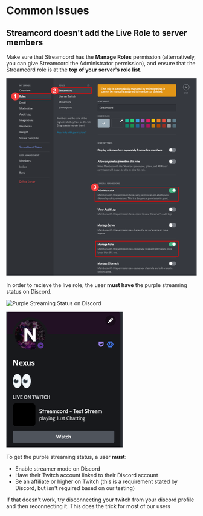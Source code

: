 # Common Issues

## **Streamcord doesn't add the Live Role to server members**

Make sure that Streamcord has the **Manage Roles** permission (alternatively, you can give Streamcord the Administrator permission), and ensure that the Streamcord role is at the **top of your server's role list.**&#x20;

![Streamcord Role Permissions](<../.gitbook/assets/image (4).png>)

In order to recieve the live role, the user **must have** the purple streaming status on Discord.&#x20;

![Purple Streaming Status on Discord](../.gitbook/assets/msedge\_TCCSU4d8jr.png)

![User Modal - Purple Streaming Status](<../.gitbook/assets/image (34).png>)

To get the purple streaming status, a user **must**:

* Enable streamer mode on Discord
* Have their Twitch account linked to their Discord account
* Be an affiliate or higher on Twitch (this is a requirement stated by Discord, but isn't required based on our testing)

If that doesn't work, try disconnecting your twitch from your discord profile and then reconnecting it. This does the trick for most of our users
